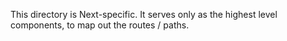 This directory is Next-specific. It serves only as the highest level components,
to map out the routes / paths.
